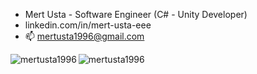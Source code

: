 -  Mert Usta - Software Engineer (C# - Unity Developer)
-  linkedin.com/in/mert-usta-eee
-  📫 mertusta1996@gmail.com

<p><img align="left" src="https://github-readme-stats.vercel.app/api?username=mertusta1996&show_icons=true&locale=en" alt="mertusta1996" /></p>

<p><img align="center" src="https://github-readme-stats.vercel.app/api/top-langs?username=mertusta1996&show_icons=true&locale=en&layout=compact" alt="mertusta1996" /></p>

<br><br><br><br><br><br><br><br><br>
